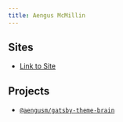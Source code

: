 ```yaml
---
title: Aengus McMillin
---
```


## Sites

- [Link to Site](https://aengusmcmillin.com/)

## Projects

- [`@aengusm/gatsby-theme-brain`](https://github.com/aengusmcmillin/gatsby-theme-brain)
